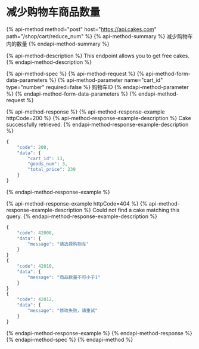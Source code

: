 # 减少购物车商品数量

{% api-method method="post" host="https://api.cakes.com" path="/shop/cart/reduce\_num" %}
{% api-method-summary %}
减少购物车内的数量
{% endapi-method-summary %}

{% api-method-description %}
This endpoint allows you to get free cakes.
{% endapi-method-description %}

{% api-method-spec %}
{% api-method-request %}
{% api-method-form-data-parameters %}
{% api-method-parameter name="cart\_id" type="number" required=false %}
购物车ID
{% endapi-method-parameter %}
{% endapi-method-form-data-parameters %}
{% endapi-method-request %}

{% api-method-response %}
{% api-method-response-example httpCode=200 %}
{% api-method-response-example-description %}
Cake successfully retrieved.
{% endapi-method-response-example-description %}

```javascript
{
    "code": 200,
    "data": {
        "cart_id": 13,
        "goods_num": 3,
        "total_price": 239
    }
}
```
{% endapi-method-response-example %}

{% api-method-response-example httpCode=404 %}
{% api-method-response-example-description %}
Could not find a cake matching this query.
{% endapi-method-response-example-description %}

```javascript
{
    "code": 42008,
    "data": {
        "message": "请选择购物车"
    }
}
{
    "code": 42010,
    "data": {
        "message": "商品数量不可小于1"
    }
}
{
    "code": 42012,
    "data": {
        "message": "修改失败，请重试"
    }
}
```
{% endapi-method-response-example %}
{% endapi-method-response %}
{% endapi-method-spec %}
{% endapi-method %}



